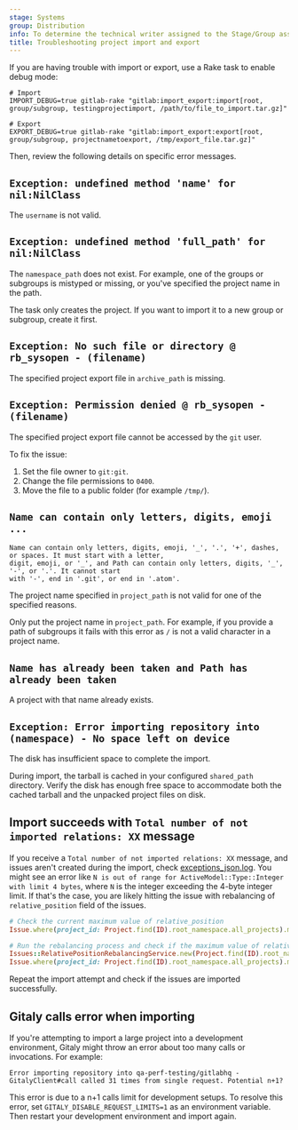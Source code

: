 ```yaml
---
stage: Systems
group: Distribution
info: To determine the technical writer assigned to the Stage/Group associated with this page, see https://handbook.gitlab.com/handbook/product/ux/technical-writing/#assignments
title: Troubleshooting project import and export
---
```


If you are having trouble with import or export, use a Rake task to enable debug mode:

```shell
# Import
IMPORT_DEBUG=true gitlab-rake "gitlab:import_export:import[root, group/subgroup, testingprojectimport, /path/to/file_to_import.tar.gz]"

# Export
EXPORT_DEBUG=true gitlab-rake "gitlab:import_export:export[root, group/subgroup, projectnametoexport, /tmp/export_file.tar.gz]"
```

Then, review the following details on specific error messages.

## `Exception: undefined method 'name' for nil:NilClass`

The `username` is not valid.

## `Exception: undefined method 'full_path' for nil:NilClass`

The `namespace_path` does not exist.
For example, one of the groups or subgroups is mistyped or missing,
or you've specified the project name in the path.

The task only creates the project.
If you want to import it to a new group or subgroup, create it first.

## `Exception: No such file or directory @ rb_sysopen - (filename)`

The specified project export file in `archive_path` is missing.

## `Exception: Permission denied @ rb_sysopen - (filename)`

The specified project export file cannot be accessed by the `git` user.

To fix the issue:

1. Set the file owner to `git:git`.
1. Change the file permissions to `0400`.
1. Move the file to a public folder (for example `/tmp/`).

## `Name can contain only letters, digits, emoji ...`

```plaintext
Name can contain only letters, digits, emoji, '_', '.', '+', dashes, or spaces. It must start with a letter,
digit, emoji, or '_', and Path can contain only letters, digits, '_', '-', or '.'. It cannot start
with '-', end in '.git', or end in '.atom'.
```

The project name specified in `project_path` is not valid for one of the specified reasons.

Only put the project name in `project_path`. For example, if you provide a path of subgroups
it fails with this error as `/` is not a valid character in a project name.

## `Name has already been taken and Path has already been taken`

A project with that name already exists.

## `Exception: Error importing repository into (namespace) - No space left on device`

The disk has insufficient space to complete the import.

During import, the tarball is cached in your configured `shared_path` directory. Verify the
disk has enough free space to accommodate both the cached tarball and the unpacked
project files on disk.

## Import succeeds with `Total number of not imported relations: XX` message

If you receive a `Total number of not imported relations: XX` message, and issues
aren't created during the import, check [exceptions_json.log](../logs/_index.md#exceptions_jsonlog).
You might see an error like `N is out of range for ActiveModel::Type::Integer with limit 4 bytes`,
where `N` is the integer exceeding the 4-byte integer limit. If that's the case, you
are likely hitting the issue with rebalancing of `relative_position` field of the issues.

```ruby
# Check the current maximum value of relative_position
Issue.where(project_id: Project.find(ID).root_namespace.all_projects).maximum(:relative_position)

# Run the rebalancing process and check if the maximum value of relative_position has changed
Issues::RelativePositionRebalancingService.new(Project.find(ID).root_namespace.all_projects).execute
Issue.where(project_id: Project.find(ID).root_namespace.all_projects).maximum(:relative_position)
```

Repeat the import attempt and check if the issues are imported successfully.

## Gitaly calls error when importing

If you're attempting to import a large project into a development environment, Gitaly might throw an error about too many calls or invocations. For example:

```plaintext
Error importing repository into qa-perf-testing/gitlabhq - GitalyClient#call called 31 times from single request. Potential n+1?
```

This error is due to a n+1 calls limit for development setups. To resolve this error, set `GITALY_DISABLE_REQUEST_LIMITS=1` as an environment variable. Then restart your development environment and import again.

